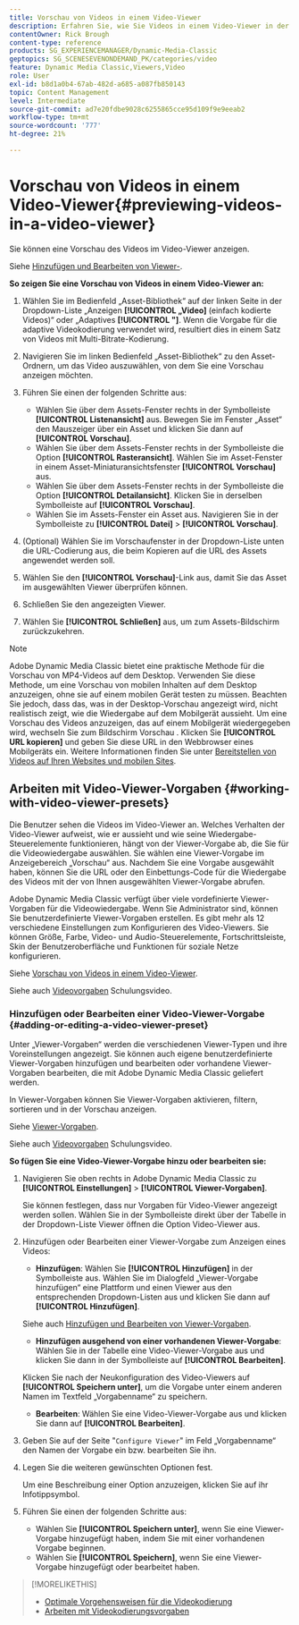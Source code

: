 ```yaml
---
title: Vorschau von Videos in einem Video-Viewer
description: Erfahren Sie, wie Sie Videos in einem Video-Viewer in der Vorschau anzeigen.
contentOwner: Rick Brough
content-type: reference
products: SG_EXPERIENCEMANAGER/Dynamic-Media-Classic
geptopics: SG_SCENESEVENONDEMAND_PK/categories/video
feature: Dynamic Media Classic,Viewers,Video
role: User
exl-id: b8d1a0b4-67ab-482d-a685-a087fb850143
topic: Content Management
level: Intermediate
source-git-commit: ad7e20fdbe9028c6255865cce95d109f9e9eeab2
workflow-type: tm+mt
source-wordcount: '777'
ht-degree: 21%

---
```


# Vorschau von Videos in einem Video-Viewer{#previewing-videos-in-a-video-viewer}

Sie können eine Vorschau des Videos im Video-Viewer anzeigen.

Siehe [Hinzufügen und Bearbeiten von Viewer-](application-setup.md#adding_and_editing_viewer_presets).

**So zeigen Sie eine Vorschau von Videos in einem Video-Viewer an:**

1. Wählen Sie im Bedienfeld „Asset-Bibliothek“ auf der linken Seite in der Dropdown-Liste „Anzeigen **[!UICONTROL „Video]** (einfach kodierte Videos)“ oder „Adaptives **[!UICONTROL &quot;]**. Wenn die Vorgabe für die adaptive Videokodierung verwendet wird, resultiert dies in einem Satz von Videos mit Multi-Bitrate-Kodierung.
1. Navigieren Sie im linken Bedienfeld „Asset-Bibliothek“ zu den Asset-Ordnern, um das Video auszuwählen, von dem Sie eine Vorschau anzeigen möchten.
1. Führen Sie einen der folgenden Schritte aus:

   * Wählen Sie über dem Assets-Fenster rechts in der Symbolleiste **[!UICONTROL Listenansicht]** aus. Bewegen Sie im Fenster „Asset“ den Mauszeiger über ein Asset und klicken Sie dann auf **[!UICONTROL Vorschau]**.
   * Wählen Sie über dem Assets-Fenster rechts in der Symbolleiste die Option **[!UICONTROL Rasteransicht]**. Wählen Sie im Asset-Fenster in einem Asset-Miniaturansichtsfenster **[!UICONTROL Vorschau]** aus.
   * Wählen Sie über dem Assets-Fenster rechts in der Symbolleiste die Option **[!UICONTROL Detailansicht]**. Klicken Sie in derselben Symbolleiste auf **[!UICONTROL Vorschau]**.
   * Wählen Sie im Assets-Fenster ein Asset aus. Navigieren Sie in der Symbolleiste zu **[!UICONTROL Datei]** > **[!UICONTROL Vorschau]**.

1. (Optional) Wählen Sie im Vorschaufenster in der Dropdown-Liste unten die URL-Codierung aus, die beim Kopieren auf die URL des Assets angewendet werden soll.
1. Wählen Sie den **[!UICONTROL Vorschau]**-Link aus, damit Sie das Asset im ausgewählten Viewer überprüfen können.
1. Schließen Sie den angezeigten Viewer.
1. Wählen Sie **[!UICONTROL Schließen]** aus, um zum Assets-Bildschirm zurückzukehren.

>[!NOTE]
>
>Adobe Dynamic Media Classic bietet eine praktische Methode für die Vorschau von MP4-Videos auf dem Desktop. Verwenden Sie diese Methode, um eine Vorschau von mobilen Inhalten auf dem Desktop anzuzeigen, ohne sie auf einem mobilen Gerät testen zu müssen. Beachten Sie jedoch, dass das, was in der Desktop-Vorschau angezeigt wird, nicht realistisch zeigt, wie die Wiedergabe auf dem Mobilgerät aussieht. Um eine Vorschau des Videos anzuzeigen, das auf einem Mobilgerät wiedergegeben wird, wechseln Sie zum Bildschirm Vorschau . Klicken Sie **[!UICONTROL URL kopieren]** und geben Sie diese URL in den Webbrowser eines Mobilgeräts ein. Weitere Informationen finden Sie unter [Bereitstellen von Videos auf Ihren Websites und mobilen Sites](deploying-video-websites-mobile-sites.md#deploying_video_to_your_websites_and_mobile_sites).

## Arbeiten mit Video-Viewer-Vorgaben {#working-with-video-viewer-presets}

Die Benutzer sehen die Videos im Video-Viewer an. Welches Verhalten der Video-Viewer aufweist, wie er aussieht und wie seine Wiedergabe-Steuerelemente funktionieren, hängt von der Viewer-Vorgabe ab, die Sie für die Videowiedergabe auswählen. Sie wählen eine Viewer-Vorgabe im Anzeigebereich „Vorschau“ aus. Nachdem Sie eine Vorgabe ausgewählt haben, können Sie die URL oder den Einbettungs-Code für die Wiedergabe des Videos mit der von Ihnen ausgewählten Viewer-Vorgabe abrufen.

Adobe Dynamic Media Classic verfügt über viele vordefinierte Viewer-Vorgaben für die Videowiedergabe. Wenn Sie Administrator sind, können Sie benutzerdefinierte Viewer-Vorgaben erstellen. Es gibt mehr als 12 verschiedene Einstellungen zum Konfigurieren des Video-Viewers. Sie können Größe, Farbe, Video- und Audio-Steuerelemente, Fortschrittsleiste, Skin der Benutzeroberfläche und Funktionen für soziale Netze konfigurieren.

Siehe [Vorschau von Videos in einem Video-Viewer](previewing-videos-video-viewer.md#previewing_videos_in_a_video_viewer).

Siehe auch [Videovorgaben](https://s7d5.scene7.com/s7viewers/html5/VideoViewer.html?videoserverurl=https://s7d5.scene7.com/is/content/&emailurl=https://s7d5.scene7.com/s7/emailFriend&serverUrl=https://s7d5.scene7.com/is/image/&config=Scene7SharedAssets/Universal_HTML5_Video&contenturl=https://s7d5.scene7.com/skins/&asset=S7tutorials/549_video-presets_converted%20renamed_Done-AVS) Schulungsvideo.

### Hinzufügen oder Bearbeiten einer Video-Viewer-Vorgabe {#adding-or-editing-a-video-viewer-preset}

Unter „Viewer-Vorgaben“ werden die verschiedenen Viewer-Typen und ihre Voreinstellungen angezeigt. Sie können auch eigene benutzerdefinierte Viewer-Vorgaben hinzufügen und bearbeiten oder vorhandene Viewer-Vorgaben bearbeiten, die mit Adobe Dynamic Media Classic geliefert werden.

In Viewer-Vorgaben können Sie Viewer-Vorgaben aktivieren, filtern, sortieren und in der Vorschau anzeigen.

Siehe [Viewer-Vorgaben](application-setup.md#viewer_presets).

Siehe auch [Videovorgaben](https://s7d5.scene7.com/s7viewers/html5/VideoViewer.html?videoserverurl=https://s7d5.scene7.com/is/content/&emailurl=https://s7d5.scene7.com/s7/emailFriend&serverUrl=https://s7d5.scene7.com/is/image/&config=Scene7SharedAssets/Universal_HTML5_Video&contenturl=https://s7d5.scene7.com/skins/&asset=S7tutorials/549_video-presets_converted%20renamed_Done-AVS) Schulungsvideo.

**So fügen Sie eine Video-Viewer-Vorgabe hinzu oder bearbeiten sie:**

1. Navigieren Sie oben rechts in Adobe Dynamic Media Classic zu **[!UICONTROL Einstellungen]** > **[!UICONTROL Viewer-Vorgaben]**.

   Sie können festlegen, dass nur Vorgaben für Video-Viewer angezeigt werden sollen. Wählen Sie in der Symbolleiste direkt über der Tabelle in der Dropdown-Liste Viewer öffnen die Option Video-Viewer aus.

1. Hinzufügen oder Bearbeiten einer Viewer-Vorgabe zum Anzeigen eines Videos:

   * **Hinzufügen**: Wählen Sie **[!UICONTROL Hinzufügen]** in der Symbolleiste aus. Wählen Sie im Dialogfeld „Viewer-Vorgabe hinzufügen“ eine Plattform und einen Viewer aus den entsprechenden Dropdown-Listen aus und klicken Sie dann auf **[!UICONTROL Hinzufügen]**.

   Siehe auch [Hinzufügen und Bearbeiten von Viewer-Vorgaben](application-setup.md#adding_and_editing_viewer_presets).

   * **Hinzufügen ausgehend von einer vorhandenen Viewer-Vorgabe**: Wählen Sie in der Tabelle eine Video-Viewer-Vorgabe aus und klicken Sie dann in der Symbolleiste auf **[!UICONTROL Bearbeiten]**.

   Klicken Sie nach der Neukonfiguration des Video-Viewers auf **[!UICONTROL Speichern unter]**, um die Vorgabe unter einem anderen Namen im Textfeld „Vorgabenname“ zu speichern.

   * **Bearbeiten**: Wählen Sie eine Video-Viewer-Vorgabe aus und klicken Sie dann auf **[!UICONTROL Bearbeiten]**.

1. Geben Sie auf der Seite &quot;`Configure Viewer`&quot; im Feld „Vorgabenname“ den Namen der Vorgabe ein bzw. bearbeiten Sie ihn.
1. Legen Sie die weiteren gewünschten Optionen fest.

   Um eine Beschreibung einer Option anzuzeigen, klicken Sie auf ihr Infotippsymbol.

1. Führen Sie einen der folgenden Schritte aus:

   * Wählen Sie **[!UICONTROL Speichern unter]**, wenn Sie eine Viewer-Vorgabe hinzugefügt haben, indem Sie mit einer vorhandenen Vorgabe beginnen.
   * Wählen Sie **[!UICONTROL Speichern]**, wenn Sie eine Viewer-Vorgabe hinzugefügt oder bearbeitet haben.

>[!MORELIKETHIS]
>
>* [Optimale Vorgehensweisen für die Videokodierung](uploading-encoding-videos.md#best_practices_for_video_encoding)
>* [Arbeiten mit Videokodierungsvorgaben](uploading-encoding-videos.md#working_with_video_encoding_presets)
